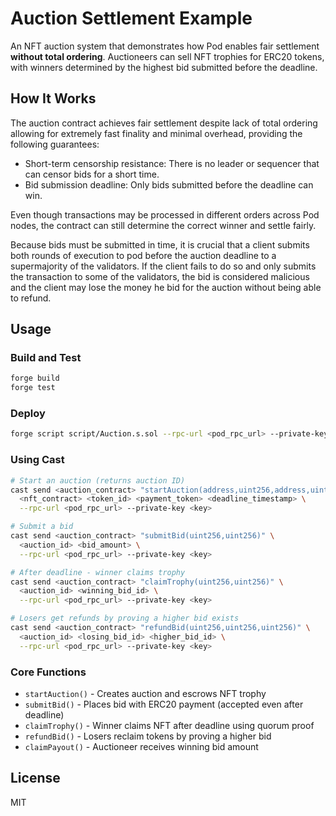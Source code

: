 # Auction Settlement Example

An NFT auction system that demonstrates how Pod enables fair settlement **without total ordering**. Auctioneers can sell NFT trophies for ERC20 tokens, with winners determined by the highest bid submitted before the deadline.

## How It Works

The auction contract achieves fair settlement despite lack of total ordering allowing for extremely fast finality and minimal overhead, providing the following guarantees:

- Short-term censorship resistance: There is no leader or sequencer that can censor bids for a short time.
- Bid submission deadline: Only bids submitted before the deadline can win.

Even though transactions may be processed in different orders across Pod nodes, the contract can still determine the correct winner and settle fairly.

Because bids must be submitted in time, it is crucial that a client submits both rounds of execution to pod before the auction deadline to a supermajority of the validators. If the client fails to do so and only submits the transaction to some of the validators, the bid is considered malicious and the client may lose the money he bid for the auction without being able to refund.

## Usage

### Build and Test

```bash
forge build
forge test
```

### Deploy

```bash
forge script script/Auction.s.sol --rpc-url <pod_rpc_url> --private-key <key> --broadcast
```

### Using Cast

```bash
# Start an auction (returns auction ID)
cast send <auction_contract> "startAuction(address,uint256,address,uint64)" \
  <nft_contract> <token_id> <payment_token> <deadline_timestamp> \
  --rpc-url <pod_rpc_url> --private-key <key>

# Submit a bid
cast send <auction_contract> "submitBid(uint256,uint256)" \
  <auction_id> <bid_amount> \
  --rpc-url <pod_rpc_url> --private-key <key>

# After deadline - winner claims trophy
cast send <auction_contract> "claimTrophy(uint256,uint256)" \
  <auction_id> <winning_bid_id> \
  --rpc-url <pod_rpc_url> --private-key <key>

# Losers get refunds by proving a higher bid exists
cast send <auction_contract> "refundBid(uint256,uint256,uint256)" \
  <auction_id> <losing_bid_id> <higher_bid_id> \
  --rpc-url <pod_rpc_url> --private-key <key>
```

### Core Functions

- `startAuction()` - Creates auction and escrows NFT trophy
- `submitBid()` - Places bid with ERC20 payment (accepted even after deadline)
- `claimTrophy()` - Winner claims NFT after deadline using quorum proof
- `refundBid()` - Losers reclaim tokens by proving a higher bid
- `claimPayout()` - Auctioneer receives winning bid amount


## License

MIT
